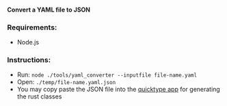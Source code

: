 #### Convert a YAML file to JSON

### Requirements:
- Node.js

### Instructions:

- Run: `node ./tools/yaml_converter --inputfile file-name.yaml`
- Open: `./temp/file-name.yaml.json`
- You may copy paste the JSON file into the [quicktype app](https://quicktype.io/) for generating the rust classes
